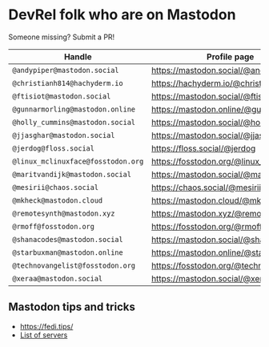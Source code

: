 # DevRel folk who are on Mastodon

Someone missing? Submit a PR!

| Handle | Profile page |
|-|-|
| `@andypiper@mastodon.social` | https://mastodon.social/@andypiper |
| `@christianh814@hachyderm.io` | https://hachyderm.io/@christianh814 |
| `@ftisiot@mastodon.social`  | https://mastodon.social/@ftisiot |
| `@gunnarmorling@mastodon.online` | https://mastodon.online/@gunnarmorling |
| `@holly_cummins@mastodon.social` | https://mastodon.social/@holly_cummins |
| `@jjasghar@mastodon.social` | https://mastodon.social/@jjasghar |
| `@jerdog@floss.social`  | https://floss.social/@jerdog |
| `@linux_mclinuxface@fosstodon.org` | https://fosstodon.org/@linux_mclinuxface |
| `@maritvandijk@mastodon.social` | https://mastodon.social/@maritvandijk |
| `@mesirii@chaos.social` | https://chaos.social/@mesirii |
| `@mkheck@mastodon.cloud` | https://mastodon.cloud/@mkheck |
| `@remotesynth@mastodon.xyz` | https://mastodon.xyz/@remotesynth |
| `@rmoff@fosstodon.org`  | https://fosstodon.org/@rmoff |
| `@shanacodes@mastodon.social` | https://mastodon.social/@shanacodes |
| `@starbuxman@mastodon.online` | https://mastodon.online/@starbuxman |
| `@technovangelist@fosstodon.org` | https://fosstodon.org/@technovangelist |
| `@xeraa@mastodon.social` | https://mastodon.social/@xeraa |


## Mastodon tips and tricks

* https://fedi.tips/
* [List of servers](https://joinmastodon.org/servers)
